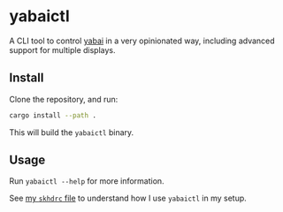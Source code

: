 # yabaictl

A CLI tool to control [yabai](https://github.com/koekeishiya/yabai) in a very
opinionated way, including advanced support for multiple displays.

## Install

Clone the repository, and run:

```sh
cargo install --path .
```

This will build the `yabaictl` binary.

## Usage

Run `yabaictl --help` for more information.

See [my `skhdrc`
file](https://github.com/Gelio/ubuntu-dotfiles/blob/0ff90307ae0de671eaa2676fca770b784b46db8a/macos/core/stowed/.config/skhd/skhdrc)
to understand how I use `yabaictl` in my setup.
